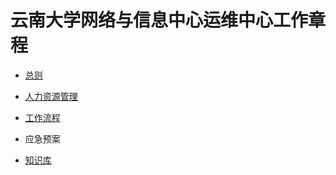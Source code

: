 # 云南大学网络与信息中心运维中心工作章程


- [总则](zongze.md)

- [人力资源管理](hr/README.md)

- [工作流程](gzlc/README.md)

- 应急预案

- [知识库](kb/README.md)